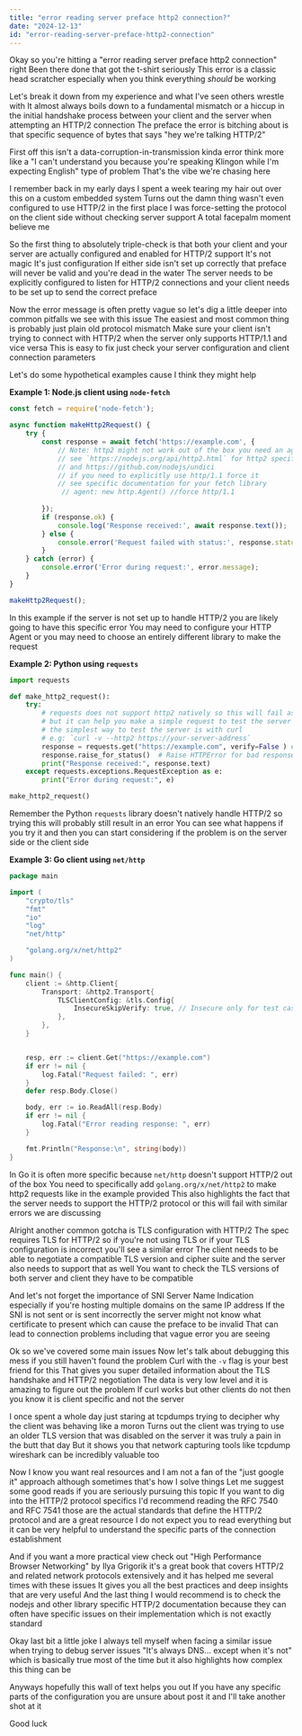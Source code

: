 ```yaml
---
title: "error reading server preface http2 connection?"
date: "2024-12-13"
id: "error-reading-server-preface-http2-connection"
---
```


Okay so you're hitting a "error reading server preface http2 connection" right Been there done that got the t-shirt seriously This error is a classic head scratcher especially when you think everything *should* be working

Let's break it down from my experience and what I've seen others wrestle with It almost always boils down to a fundamental mismatch or a hiccup in the initial handshake process between your client and the server when attempting an HTTP/2 connection The preface the error is bitching about is that specific sequence of bytes that says "hey we're talking HTTP/2"

First off this isn't a data-corruption-in-transmission kinda error think more like a "I can't understand you because you're speaking Klingon while I'm expecting English" type of problem That's the vibe we're chasing here

I remember back in my early days I spent a week tearing my hair out over this on a custom embedded system Turns out the damn thing wasn't even configured to use HTTP/2 in the first place I was force-setting the protocol on the client side without checking server support A total facepalm moment believe me

So the first thing to absolutely triple-check is that both your client and your server are actually configured and enabled for HTTP/2 support It's not magic It's just configuration If either side isn't set up correctly that preface will never be valid and you're dead in the water The server needs to be explicitly configured to listen for HTTP/2 connections and your client needs to be set up to send the correct preface

Now the error message is often pretty vague so let's dig a little deeper into common pitfalls we see with this issue The easiest and most common thing is probably just plain old protocol mismatch Make sure your client isn't trying to connect with HTTP/2 when the server only supports HTTP/1.1 and vice versa This is easy to fix just check your server configuration and client connection parameters

Let's do some hypothetical examples cause I think they might help

**Example 1: Node.js client using `node-fetch`**

```javascript
const fetch = require('node-fetch');

async function makeHttp2Request() {
    try {
        const response = await fetch('https://example.com', {
            // Note: http2 might not work out of the box you need an agent
            // see `https://nodejs.org/api/http2.html` for http2 specific setup
            // and https://github.com/nodejs/undici
            // if you need to explicitly use http/1.1 force it
            // see specific documentation for your fetch library
             // agent: new http.Agent() //force http/1.1
             
        });
        if (response.ok) {
            console.log('Response received:', await response.text());
        } else {
            console.error('Request failed with status:', response.status);
        }
    } catch (error) {
        console.error('Error during request:', error.message);
    }
}

makeHttp2Request();
```

In this example if the server is not set up to handle HTTP/2 you are likely going to have this specific error You may need to configure your HTTP Agent or you may need to choose an entirely different library to make the request

**Example 2: Python using `requests`**

```python
import requests

def make_http2_request():
    try:
        # requests does not support http2 natively so this will fail as a request
        # but it can help you make a simple request to test the server
        # the simplest way to test the server is with curl
        # e.g: `curl -v --http2 https://your-server-address`
        response = requests.get("https://example.com", verify=False ) #verify=False is only for testing self-signed certificates do not do this for production
        response.raise_for_status()  # Raise HTTPError for bad responses (4xx or 5xx)
        print("Response received:", response.text)
    except requests.exceptions.RequestException as e:
        print("Error during request:", e)

make_http2_request()
```
Remember the Python `requests` library doesn't natively handle HTTP/2 so trying this will probably still result in an error You can see what happens if you try it and then you can start considering if the problem is on the server side or the client side

**Example 3: Go client using `net/http`**

```go
package main

import (
	"crypto/tls"
	"fmt"
	"io"
	"log"
	"net/http"

	"golang.org/x/net/http2"
)

func main() {
	client := &http.Client{
		Transport: &http2.Transport{
			TLSClientConfig: &tls.Config{
				InsecureSkipVerify: true, // Insecure only for test cases
			},
		},
	}


	resp, err := client.Get("https://example.com")
	if err != nil {
		log.Fatal("Request failed: ", err)
	}
	defer resp.Body.Close()

	body, err := io.ReadAll(resp.Body)
	if err != nil {
		log.Fatal("Error reading response: ", err)
	}

	fmt.Println("Response:\n", string(body))
}
```
In Go it is often more specific because `net/http` doesn't support HTTP/2 out of the box You need to specifically add `golang.org/x/net/http2` to make http2 requests like in the example provided This also highlights the fact that the server needs to support the HTTP/2 protocol or this will fail with similar errors we are discussing

Alright another common gotcha is TLS configuration with HTTP/2 The spec requires TLS for HTTP/2 so if you're not using TLS or if your TLS configuration is incorrect you'll see a similar error The client needs to be able to negotiate a compatible TLS version and cipher suite and the server also needs to support that as well You want to check the TLS versions of both server and client they have to be compatible

And let's not forget the importance of SNI Server Name Indication especially if you're hosting multiple domains on the same IP address If the SNI is not sent or is sent incorrectly the server might not know what certificate to present which can cause the preface to be invalid That can lead to connection problems including that vague error you are seeing

Ok so we've covered some main issues Now let's talk about debugging this mess if you still haven't found the problem Curl with the `-v` flag is your best friend for this  That gives you super detailed information about the TLS handshake and HTTP/2 negotiation The data is very low level and it is amazing to figure out the problem If curl works but other clients do not then you know it is client specific and not the server

I once spent a whole day just staring at tcpdumps trying to decipher why the client was behaving like a moron Turns out the client was trying to use an older TLS version that was disabled on the server it was truly a pain in the butt that day But it shows you that network capturing tools like tcpdump wireshark can be incredibly valuable too

Now I know you want real resources and I am not a fan of the "just google it" approach although sometimes that's how I solve things Let me suggest some good reads if you are seriously pursuing this topic If you want to dig into the HTTP/2 protocol specifics I'd recommend reading the RFC 7540 and RFC 7541 those are the actual standards that define the HTTP/2 protocol and are a great resource I do not expect you to read everything but it can be very helpful to understand the specific parts of the connection establishment

And if you want a more practical view check out "High Performance Browser Networking" by Ilya Grigorik it's a great book that covers HTTP/2 and related network protocols extensively and it has helped me several times with these issues It gives you all the best practices and deep insights that are very useful And the last thing I would recommend is to check the nodejs and other library specific HTTP/2 documentation because they can often have specific issues on their implementation which is not exactly standard

Okay last bit a little joke I always tell myself when facing a similar issue when trying to debug server issues "It's always DNS... except when it's not" which is basically true most of the time but it also highlights how complex this thing can be

Anyways hopefully this wall of text helps you out If you have any specific parts of the configuration you are unsure about post it and I'll take another shot at it

Good luck
